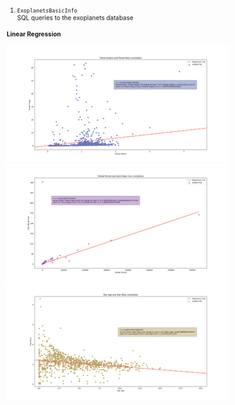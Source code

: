 1. `ExoplanetsBasicInfo`<br />
SQL queries to the exoplanets database
#### Linear Regression
<img src="/Exoplanets.eu Analytics/LinReg_Radius_Mass_correlation.png">
<img src="/Exoplanets.eu Analytics/LinReg_OrbitalPer_SemMajAx_correlation.png">
<img src="/Exoplanets.eu Analytics/LinReg_StMass_StAge_correlation.png">
